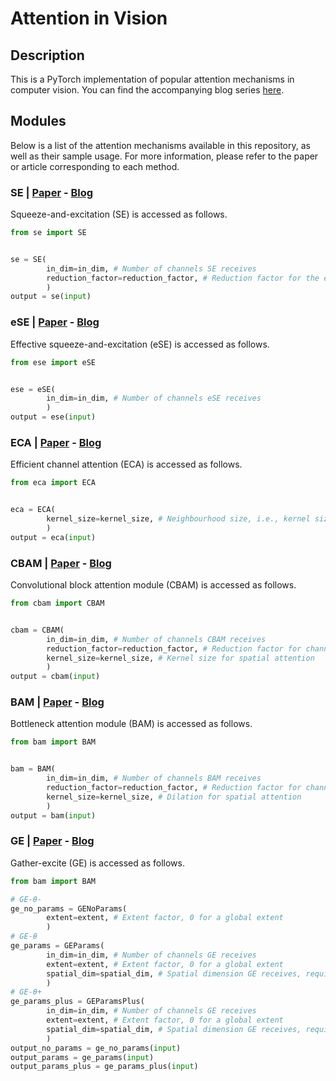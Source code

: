 # Attention in Vision
## Description
This is a PyTorch implementation of popular attention mechanisms in computer vision. You can find the accompanying blog series [here](https://borna-ahz.medium.com/attention-in-computer-vision-part-1-se-ese-and-eca-c5effac7c11e).
## Modules
Below is a list of the attention mechanisms available in this repository, as well as their sample usage. For more information, please refer to the paper or article corresponding to each method.
### SE | [Paper](https://arxiv.org/abs/1709.01507) - [Blog](https://borna-ahz.medium.com/attention-in-computer-vision-part-1-se-ese-and-eca-c5effac7c11e)
Squeeze-and-excitation (SE) is accessed as follows.
```python
from se import SE


se = SE(
        in_dim=in_dim, # Number of channels SE receives
        reduction_factor=reduction_factor, # Reduction factor for the excitation module
        )
output = se(input)
```
### eSE | [Paper](https://arxiv.org/abs/1911.06667) - [Blog](https://borna-ahz.medium.com/attention-in-computer-vision-part-1-se-ese-and-eca-c5effac7c11e)
Effective squeeze-and-excitation (eSE) is accessed as follows.
```python
from ese import eSE


ese = eSE(
        in_dim=in_dim, # Number of channels eSE receives
        )
output = ese(input)
```
### ECA | [Paper](https://arxiv.org/abs/1910.03151) - [Blog](https://borna-ahz.medium.com/attention-in-computer-vision-part-1-se-ese-and-eca-c5effac7c11e)
Efficient channel attention (ECA) is accessed as follows.
```python
from eca import ECA


eca = ECA(
        kernel_size=kernel_size, # Neighbourhood size, i.e., kernel size of the 1D convolution
        )
output = eca(input)
```

### CBAM | [Paper](https://arxiv.org/abs/1807.06521) - [Blog](https://borna-ahz.medium.com/attention-in-computer-vision-part-2-cbam-and-bam-e482112a26db)
Convolutional block attention module (CBAM) is accessed as follows.
```python
from cbam import CBAM


cbam = CBAM(
        in_dim=in_dim, # Number of channels CBAM receives
        reduction_factor=reduction_factor, # Reduction factor for channel attention
        kernel_size=kernel_size, # Kernel size for spatial attention
        )
output = cbam(input)
```

### BAM | [Paper](https://arxiv.org/abs/1807.06514) - [Blog](https://borna-ahz.medium.com/attention-in-computer-vision-part-2-cbam-and-bam-e482112a26db)
Bottleneck attention module (BAM) is accessed as follows.
```python
from bam import BAM


bam = BAM(
        in_dim=in_dim, # Number of channels BAM receives
        reduction_factor=reduction_factor, # Reduction factor for channel and spatial attention
        kernel_size=kernel_size, # Dilation for spatial attention
        )
output = bam(input)
```

### GE | [Paper](https://arxiv.org/abs/1810.12348) - [Blog](https://borna-ahz.medium.com/attention-in-computer-vision-part-3-ge-ec185231468e)
Gather-excite (GE) is accessed as follows.
```python
from bam import BAM

# GE-θ-
ge_no_params = GENoParams(
        extent=extent, # Extent factor, 0 for a global extent
        )
# GE-θ
ge_params = GEParams(
        in_dim=in_dim, # Number of channels GE receives
        extent=extent, # Extent factor, 0 for a global extent
        spatial_dim=spatial_dim, # Spatial dimension GE receives, required for a global extent
        )
# GE-θ+
ge_params_plus = GEParamsPlus(
        in_dim=in_dim, # Number of channels GE receives
        extent=extent, # Extent factor, 0 for a global extent
        spatial_dim=spatial_dim, # Spatial dimension GE receives, required for a global extent
        )
output_no_params = ge_no_params(input)
output_params = ge_params(input)
output_params_plus = ge_params_plus(input)
```
